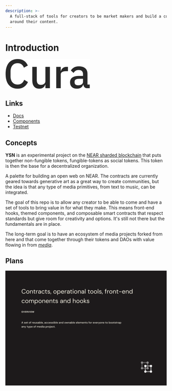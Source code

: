 ```yaml
---
description: >-
  A full-stack of tools for creators to be market makers and build a community
  around their content.
---
```


# Introduction

![](docs/.gitbook/assets/cura.png)

## Links

* [Docs](https://docs.ysn.design)
* [Components](https://master--60d9b2ac2cf86a00396f9b0f.chromatic.com)
* [Testnet](https://test.ysn.design)

## Concepts

**YSN** is an experimental project on the [NEAR sharded blockchain](https://near.org) that puts together non-fungible tokens, fungible-tokens as social tokens. This token is then the base for a decentralized organization.

A palette for building an open web on NEAR. The contracts are currently geared towards generative art as a great way to create communities, but the idea is that any type of media primitives, from text to music, can be integrated.

The goal of this repo is to allow any creator to be able to come and have a set of tools to bring value in for what they make. This means front-end hooks, themed components, and composable smart contracts that respect standards but give room for creativity and options. It's still not there but the fundamentals are in place.

The long-term goal is to have an ecosystem of media projects forked from here and that come together through their tokens and DAOs with value flowing in from [_media_](https://cryptomedia.wtf).

## Plans

![](docs/.gitbook/assets/second.png)

